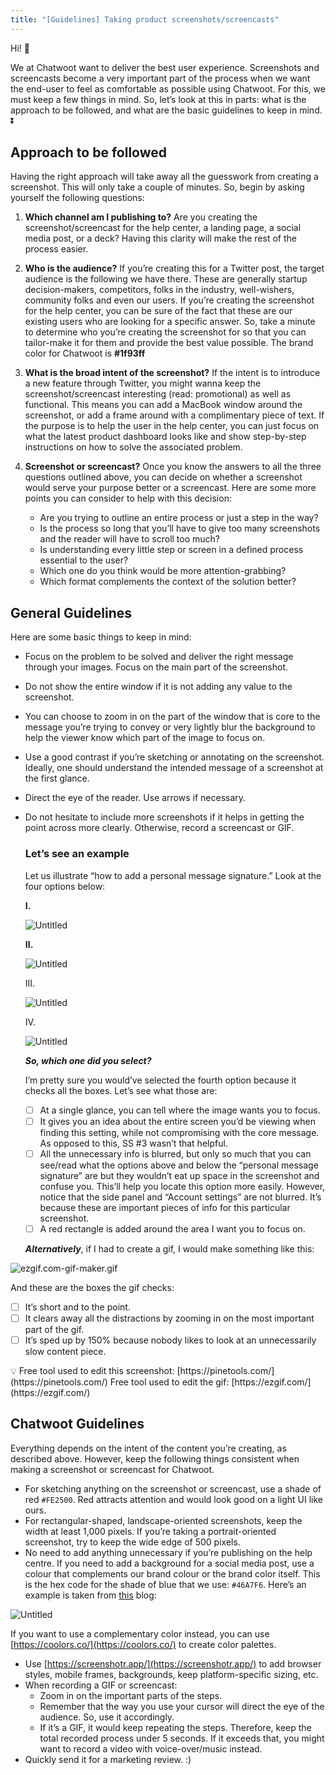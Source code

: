 ```yaml
---
title: "[Guidelines] Taking product screenshots/screencasts"
---
```


Hi! 👋

We at Chatwoot want to deliver the best user experience. Screenshots and screencasts become a very important part of the process when we want the end-user to feel as comfortable as possible using Chatwoot. For this, we must keep a few things in mind. So, let’s look at this in parts: what is the approach to be followed, and what are the basic guidelines to keep in mind. ⏬

## Approach to be followed

Having the right approach will take away all the guesswork from creating a screenshot. This will only take a couple of minutes. So, begin by asking yourself the following questions: 

1. **Which channel am I publishing to?** 
Are you creating the screenshot/screencast for the help center, a landing page, a social media post, or a deck? Having this clarity will make the rest of the process easier. 

2. **Who is the audience?** 
If you’re creating this for a Twitter post, the target audience is the following we have there. These are generally startup decision-makers, competitors, folks in the industry, well-wishers, community folks and even our users. If you’re creating the screenshot for the help center, you can be sure of the fact that these are our existing users who are looking for a specific answer. So, take a minute to determine who you’re creating the screenshot for so that you can tailor-make it for them and provide the best value possible.
The brand color for Chatwoot is **#1f93ff**

3. **What is the broad intent of the screenshot?** 
If the intent is to introduce a new feature through Twitter, you might wanna keep the screenshot/screencast interesting (read: promotional) as well as functional. This means you can add a MacBook window around the screenshot, or add a frame around with a complimentary piece of text. If the purpose is to help the user in the help center, you can just focus on what the latest product dashboard looks like and show step-by-step instructions on how to solve the associated problem.

4. **Screenshot or screencast?** 
Once you know the answers to all the three questions outlined above, you can decide on whether a screenshot would serve your purpose better or a screencast. Here are some more points you can consider to help with this decision: 
    - Are you trying to outline an entire process or just a step in the way?
    - Is the process so long that you’ll have to give too many screenshots and the reader will have to scroll too much?
    - Is understanding every little step or screen in a defined process essential to the user?
    - Which one do you think would be more attention-grabbing?
    - Which format complements the context of the solution better?

## General Guidelines

Here are some basic things to keep in mind: 

- Focus on the problem to be solved and deliver the right message through your images. Focus on the main part of the screenshot.
- Do not show the entire window if it is not adding any value to the screenshot.
- You can choose to zoom in on the part of the window that is core to the message you’re trying to convey or very lightly blur the background to help the viewer know which part of the image to focus on.
- Use a good contrast if you’re sketching or annotating on the screenshot. Ideally, one should understand the intended message of a screenshot at the first glance.
- Direct the eye of the reader. Use arrows if necessary.
- Do not hesitate to include more screenshots if it helps in getting the point across more clearly. Otherwise, record a screencast or GIF.
    
    ### **Let’s see an example**
    
    Let us illustrate “how to add a personal message signature.” Look at the four options below:
    
    **I.**
    
    ![Untitled](https://s3-us-west-2.amazonaws.com/secure.notion-static.com/8c7d22cd-f0e2-47a4-a1d3-57a77d270f59/Untitled.png)
    
    **II.**
    
    ![Untitled](https://s3-us-west-2.amazonaws.com/secure.notion-static.com/98046b6e-5535-408b-88cf-aa0c9acf8398/Untitled.png)
    
    III.
    
    ![Untitled](https://s3-us-west-2.amazonaws.com/secure.notion-static.com/0a45b07f-994b-4be0-b11c-97116a23e293/Untitled.png)
    
    IV.
    
    ![Untitled](https://s3-us-west-2.amazonaws.com/secure.notion-static.com/540bf6f8-cefa-4216-af46-cd8f251d3694/Untitled.png)
    
    ***So, which one did you select?***
    
    I’m pretty sure you would’ve selected the fourth option because it checks all the boxes. Let’s see what those are:
    
    - [ ]  At a single glance, you can tell where the image wants you to focus.
    - [ ]  It gives you an idea about the entire screen you’d be viewing when finding this setting, while not compromising with the core message. As opposed to this, SS #3 wasn’t that helpful.
    - [ ]  All the unnecessary info is blurred, but only so much that you can see/read what the options above and below the “personal message signature” are but they wouldn’t eat up space in the screenshot and confuse you. This’ll help you locate this option more easily. However, notice that the side panel and “Account settings” are not blurred. It’s because these are important pieces of info for this particular screenshot.
    - [ ]  A red rectangle is added around the area I want you to focus on.
    
    ***Alternatively***, if I had to create a gif, I would make something like this: 
    

![ezgif.com-gif-maker.gif](https://s3-us-west-2.amazonaws.com/secure.notion-static.com/3efb00b6-dae8-49e0-93b9-c956e43beda8/ezgif.com-gif-maker.gif)

And these are the boxes the gif checks:

- [ ]  It’s short and to the point.
- [ ]  It clears away all the distractions by zooming in on the most important part of the gif.
- [ ]  It’s sped up by 150% because nobody likes to look at an unnecessarily slow content piece.

<aside>
💡 Free tool used to edit this screenshot: [https://pinetools.com/](https://pinetools.com/)
  Free tool used to edit the gif: [https://ezgif.com/](https://ezgif.com/)

</aside>

## Chatwoot Guidelines

Everything depends on the intent of the content you’re creating, as described above. However, keep the following things consistent when making a screenshot or screencast for Chatwoot. 

- For sketching anything on the screenshot or screencast, use a shade of red `#FE2500`. Red attracts attention and would look good on a light UI like ours.
- For rectangular-shaped, landscape-oriented screenshots, keep the width at least 1,000 pixels. If you’re taking a portrait-oriented screenshot, try to keep the wide edge of 500 pixels.
- No need to add anything unnecessary if you’re publishing on the help centre. If you need to add a background for a social media post, use a colour that complements our brand colour or the brand color itself. This is the hex code for the shade of blue that we use: `#46A7F6`. Here’s an example is taken from [this](https://www.chatwoot.com/blog/the-complete-guide-to-building-your-customer-experience-strategy-in-2022/) blog:

![Untitled](https://s3-us-west-2.amazonaws.com/secure.notion-static.com/3b0b4ddc-e520-4973-be1a-2f710c9116da/Untitled.png)

If you want to use a complementary color instead, you can use [https://coolors.co/](https://coolors.co/) to create color palettes. 

- Use [https://screenshotr.app/](https://screenshotr.app/) to add browser styles, mobile frames, backgrounds, keep platform-specific sizing, etc.
- When recording a GIF or screencast:
    - Zoom in on the important parts of the steps.
    - Remember that the way you use your cursor will direct the eye of the audience. So, use it accordingly.
    - If it’s a GIF, it would keep repeating the steps. Therefore, keep the total recorded process under 5 seconds. If it exceeds that, you might want to record a video with voice-over/music instead.
- Quickly send it for a marketing review. :)
